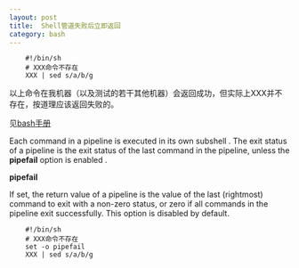 ```yaml
---
layout: post
title:  Shell管道失败后立即返回
category: bash
---
```

         
        #!/bin/sh
        # XXX命令不存在
        XXX | sed s/a/b/g 

以上命令在我机器（以及测试的若干其他机器）会返回成功，但实际上XXX并不存在，按道理应该返回失败的。

见[bash手册](http://www.gnu.org/software/bash/manual/html_node/Pipelines.html)

Each command in a pipeline is executed in its own subshell . The exit status of a pipeline is the exit status of the last command in the pipeline, unless the **pipefail** option is enabled .

**pipefail**

If set, the return value of a pipeline is the value of the last (rightmost) command to exit with a non-zero status, or zero if all commands in the pipeline exit successfully. This option is disabled by default.

        #!/bin/sh
        # XXX命令不存在
        set -o pipefail
        XXX | sed s/a/b/g 

